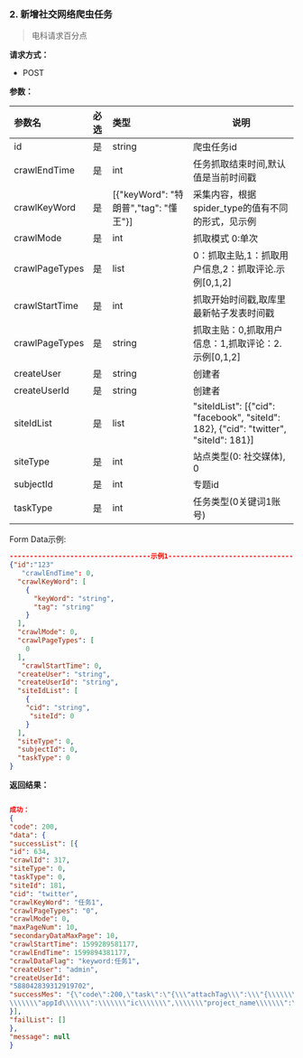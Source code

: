 ### 2. 新增社交网络爬虫任务
> 电科请求百分点

**请求方式：**
- POST

**参数：** 

|参数名|必选|类型|说明|
|:----    |:---|:----- |-----   |
|id|  是  |string|爬虫任务id|
|crawlEndTime|  是  |int |任务抓取结束时间,默认值是当前时间戳|
|crawlKeyWord|  是  |[{"keyWord": "特朗普","tag":  "懂王"}] |采集内容，根据spider_type的值有不同的形式，见示例|
|crawlMode|  是  |int |抓取模式 0:单次|
|crawlPageTypes|  是  |list |0：抓取主贴,1：抓取用户信息,2：抓取评论.示例[0,1,2]|
|crawlStartTime|  是  |int |抓取开始时间戳,取库里最新帖子发表时间戳|
|crawlPageTypes|  是  |string |抓取主贴：0,抓取用户信息：1,抓取评论：2.示例[0,1,2]|
|createUser|  是  |string |创建者|
|createUserId|  是  |string |创建者|
|siteIdList|  是  |list |"siteIdList": [{"cid": "facebook", "siteId": 182}, {"cid": "twitter", "siteId": 181}]|
|siteType|  是  |int |站点类型(0: 社交媒体),  0|
|subjectId|  是  |int |专题id|
|taskType|  是  |int |任务类型(0关键词1账号)|





Form Data示例:
```json
-----------------------------------示例1-----------------------------------
{"id":"123"
   "crawlEndTime": 0,
  "crawlKeyWord": [
    {
      "keyWord": "string",
      "tag": "string"
    }
  ],
  "crawlMode": 0,
  "crawlPageTypes": [
    0
  ],
   "crawlStartTime": 0,
  "createUser": "string",
  "createUserId": "string",
  "siteIdList": [
    {  
	"cid": "string",
     "siteId": 0
    }
  ],
  "siteType": 0,
  "subjectId": 0,
  "taskType": 0
}

```



**返回结果：**

```json

成功：
{
"code": 200,
"data": {
"successList": [{
"id": 634,
"crawlId": 317,
"siteType": 0,
"taskType": 0,
"siteId": 181,
"cid": "twitter",
"crawlKeyWord": "任务1",
"crawlPageTypes": "0",
"crawlMode": 0,
"maxPageNum": 10,
"secondaryDataMaxPage": 10,
"crawlStartTime": 1599289581177,
"crawlEndTime": 1599894381177,
"crawlDataFlag": "keyword:任务1",
"createUser": "admin",
"createUserId": 
"588042839312919702",
"successMes": "{\"code\":200,\"task\":\"{\\\"attachTag\\\":\\\"{\\\\\\\"crawlDataFlag\\\\\\\":\\\\\\\"keyword:任务1\\\\\\\",\\\\\\\"attachTag\\\\\\\":\\\\\\\"\\\\\\\",
\\\\\\\"appId\\\\\\\":\\\\\\\"ic\\\\\\\",\\\\\\\"project_name\\\\\\\":\\\\\\\"ic\\\\\\\"}\\\",\\\"categoryen\\\":0,\\\"cid\\\":\\\"twitter\\\",\\\"crawlCyclicityTime\\\":30,\\\"crawlDataFlag\\\":\\\"keyword:任务1\\\",\\\"crawlEndTime\\\":1599894381177,\\\"crawlField\\\":\\\"{\\\\\\\"comment\\\\\\\":true,\\\\\\\"commentUserInfoSwitch\\\\\\\":true,\\\\\\\"fans\\\\\\\":true,\\\\\\\"follow\\\\\\\":true,\\\\\\\"isDownload\\\\\\\":false,\\\\\\\"likelist\\\\\\\":true,\\\\\\\"postUserInfoSwitch\\\\\\\":true,\\\\\\\"repost\\\\\\\":true,\\\\\\\"storyDetailPage\\\\\\\":true,\\\\\\\"userInfoPage\\\\\\\":true}\\\",\\\"crawlMode\\\":0,\\\"crawlPageTypes\\\":\\\"storyDetailPage\\\",\\\"crawlPeriodHour\\\":0,\\\"crawlStartTime\\\":1599289581177,\\\"isDownloadPic\\\":0,\\\"isDownloadVideo\\\":0,\\\"keyword\\\":\\\"任务1\\\",\\\"maxPageNum\\\":10,\\\"pageTypeId\\\":65,\\\"project_name\\\":\\\"ic\\\",\\\"rid\\\":0,\\\"secondaryDataMaxPage\\\":10,\\\"secondaryDataMinTime\\\":1599894381177,\\\"siteId\\\":181,\\\"siteType\\\":0,\\\"status\\\":1,\\\"url\\\":\\\"任务1\\\"}\",\"taskCrawlId\":317,\"desc\":\"采集任务 : 数据源:social, 任务类型:searchPage, url or keyword :任务1 任务1 操作执行成功。\"}"
}],
"failList": []
},
"message": null
}
```